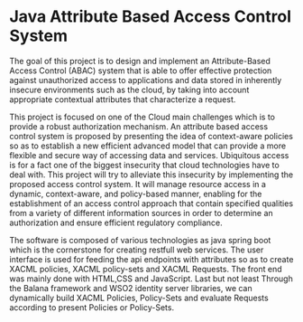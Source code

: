 # Java Attribute Based Access Control System


The goal of this project is to design and implement an Attribute-Based Access Control (ABAC) system that is able to offer effective protection against unauthorized access to applications and data stored in inherently insecure environments such as the cloud, by taking into account appropriate contextual attributes that characterize  a request.

This project is focused on one of the Cloud main challenges which is to provide a robust authorization mechanism. An attribute based access control system is proposed by presenting the idea of context-aware policies so as to establish a new efficient advanced model that can provide a more flexible and secure way of accessing data and services.  Ubiquitous access is for a fact  one of the biggest insecurity that cloud technologies have to deal with. This project will try to alleviate this insecurity by implementing the proposed access control system. It will manage resource access in a dynamic, context-aware, and policy-based manner, enabling for the establishment of an access control approach that contain specified qualities from a variety of different information sources in order to determine an authorization and ensure efficient regulatory compliance.

The software is composed of various technologies as java spring boot which is the cornerstone for creating restfull web services. The user interface is used for feeding the api endpoints with attributes so as to create XACML policies, XACML policy-sets and XACML Requests. The front end was mainly done with HTML,CSS and JavaScript. Last but not least Through the Balana framework and WSO2 identity server libraries, we can dynamically build XACML Policies, Policy-Sets and evaluate Requests according to present Policies or Policy-Sets.
